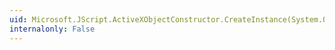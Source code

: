```yaml
---
uid: Microsoft.JScript.ActiveXObjectConstructor.CreateInstance(System.Object[])
internalonly: False
---
```

